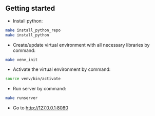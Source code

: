 ## Getting started
* Install python:
~~~bash
make install_python_repo
make install_python
~~~
* Create/update virtual environment with all necessary libraries by command:
~~~bash
make venv_init
~~~
* Activate the virtual environment by command:
~~~bash
source venv/bin/activate
~~~
* Run server by command:
~~~bash
make runserver
~~~
* Go to http://127.0.0.1:8080